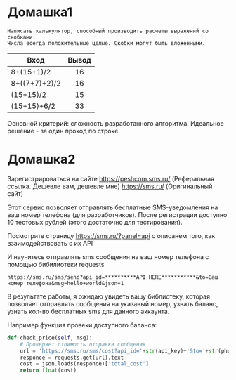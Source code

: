 Домашка1
===

```
Написать калькулятор, способный производить расчеты выражений со скобками.
Числа всегда положительные целые. Скобки могут быть вложенными.
```

|    Вход       |        Вывод       |
| ------------- |:------------------:|
| 8+(15+1)/2 | 16 |
| 8+((7+7)+2)/2 | 16 |
| (15+15)/2 | 15 |
| (15+15)+6/2 | 33 |

Основной критерий: сложность разработанного алгоритма. Идеальное решение - за один проход по строке.



Домашка2
===

Зарегистрироваться на сайте https://peshcom.sms.ru/ (Реферальная ссылка. Дешевле вам, дешевле мне) https://sms.ru/ (Оригинальный сайт)

Этот сервис позволяет отправлять бесплатные SMS-уведомления на ваш номер телефона (для разработчиков). После регистрации доступно 10 тестовых рублей (этого достаточно для тестирования).

Посмотрите страницу https://sms.ru/?panel=api с описанем того, как взаимодействовать с их API 

И научитесь отправлять sms сообщения на ваш номер телефона с помощью бибилиотеки requests

```
https://sms.ru/sms/send?api_id=**********API HERE***********&to=Ваш номер телефона&msg=hello+world&json=1
```

В результате работы, я ожидаю увидеть вашу библиотеку, которая позволяет отправлять сообщения на указаный номер, узнать баланс, узнать кол-во бесплатных sms для данного аккаунта. 

Например функция провеки доступного баланса:
```python
def check_price(self, msg):
	# Проверяет стоимость отправки сообщения
	url = 'https://sms.ru/sms/cost?api_id='+str(api_key)+'&to='+str(phone_number)+'&msg='+msg+'&json=1'
	responce = requests.get(url).text
	cost = json.loads(responce)['total_cost']
	return float(cost)
```